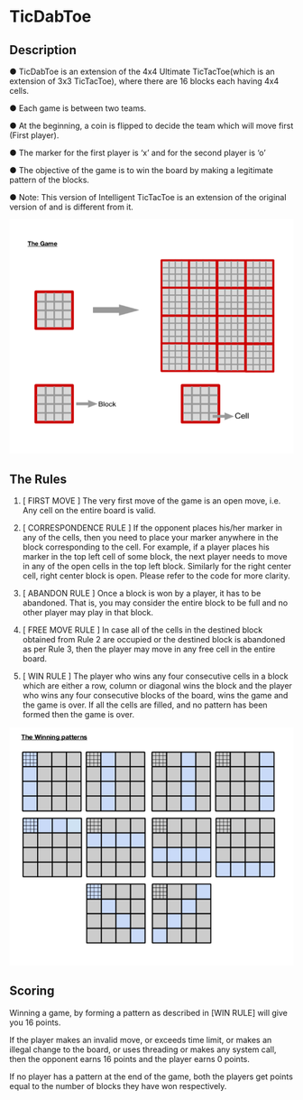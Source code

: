 # TicDabToe

## Description
● TicDabToe is an extension of the 4x4 Ultimate TicTacToe(which is an extension of 3x3
TicTacToe), where there are 16 blocks each having 4x4 cells.

● Each game is between two teams.

● At the beginning, a coin is flipped to decide the team which will move first (First player).

● The marker for the first player is ‘x’ and for the second player is ‘o’

● The objective of the game is to win the board by making a legitimate pattern of the
blocks.

● Note: This version of Intelligent TicTacToe is an extension of the original version of and
is different from it.


![Alt text](/ai1.png?raw=true "The Game")

## The Rules
1. [​ FIRST MOVE​ ] The very first move of the game is an open move, i.e. Any cell on the
entire board is valid.

2. [​ CORRESPONDENCE RULE​ ] If the opponent places his/her marker in any of the cells,
then you need to place your marker anywhere in the block corresponding to the cell.
For example, if a player places his marker in the top left cell of some block, the next
player needs to move in any of the open cells in the top left block. Similarly for the right
center cell, right center block is open. Please refer to the code for more clarity.

3. [​ ABANDON RULE​ ] Once a block is won by a player, it has to be abandoned. That is,
you may consider the entire block to be full and no other player may play in that block.

4. [​ FREE MOVE RULE​ ] In case all of the cells in the destined block obtained from Rule 2
are occupied or the destined block is abandoned as per Rule 3, then the player may
move in any free cell in the entire board.

5. [​ WIN RULE​ ] The player who wins any four consecutive cells in a block which are either
a row, column or diagonal wins the block and the player who wins any four
consecutive blocks of the board, wins the game and the game is over. If all the cells
are filled, and no pattern has been formed then the game is over.


![Alt text](/ai2.png?raw=true "Winning Patterns")


## Scoring
Winning a game, by forming a pattern as described in [WIN RULE] will give you
16 points.

If the player makes an invalid move, or exceeds time limit, or makes an illegal
change to the board, or uses threading or makes any system call, then the
opponent earns 16 points and the player earns 0 points.

If no player has a pattern at the end of the game, both the players get points
equal to the number of blocks they have won respectively.


